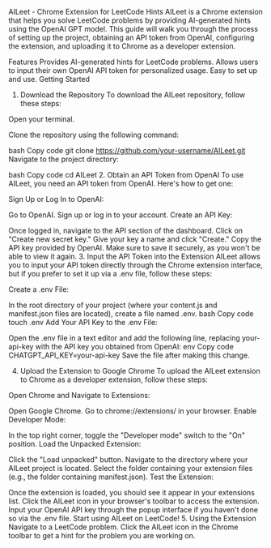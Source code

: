 AILeet - Chrome Extension for LeetCode Hints
AILeet is a Chrome extension that helps you solve LeetCode problems by providing AI-generated hints using the OpenAI GPT model. This guide will walk you through the process of setting up the project, obtaining an API token from OpenAI, configuring the extension, and uploading it to Chrome as a developer extension.

Features
Provides AI-generated hints for LeetCode problems.
Allows users to input their own OpenAI API token for personalized usage.
Easy to set up and use.
Getting Started
1. Download the Repository
To download the AILeet repository, follow these steps:

Open your terminal.

Clone the repository using the following command:

bash
Copy code
git clone https://github.com/your-username/AILeet.git
Navigate to the project directory:

bash
Copy code
cd AILeet
2. Obtain an API Token from OpenAI
To use AILeet, you need an API token from OpenAI. Here's how to get one:

Sign Up or Log In to OpenAI:

Go to OpenAI.
Sign up or log in to your account.
Create an API Key:

Once logged in, navigate to the API section of the dashboard.
Click on "Create new secret key."
Give your key a name and click "Create."
Copy the API key provided by OpenAI. Make sure to save it securely, as you won't be able to view it again.
3. Input the API Token into the Extension
AILeet allows you to input your API token directly through the Chrome extension interface, but if you prefer to set it up via a .env file, follow these steps:

Create a .env File:

In the root directory of your project (where your content.js and manifest.json files are located), create a file named .env.
bash
Copy code
touch .env
Add Your API Key to the .env File:

Open the .env file in a text editor and add the following line, replacing your-api-key with the API key you obtained from OpenAI:
env
Copy code
CHATGPT_API_KEY=your-api-key
Save the file after making this change.

4. Upload the Extension to Google Chrome
To upload the AILeet extension to Chrome as a developer extension, follow these steps:

Open Chrome and Navigate to Extensions:

Open Google Chrome.
Go to chrome://extensions/ in your browser.
Enable Developer Mode:

In the top right corner, toggle the "Developer mode" switch to the "On" position.
Load the Unpacked Extension:

Click the "Load unpacked" button.
Navigate to the directory where your AILeet project is located.
Select the folder containing your extension files (e.g., the folder containing manifest.json).
Test the Extension:

Once the extension is loaded, you should see it appear in your extensions list.
Click the AILeet icon in your browser's toolbar to access the extension.
Input your OpenAI API key through the popup interface if you haven't done so via the .env file.
Start using AILeet on LeetCode!
5. Using the Extension
Navigate to a LeetCode problem.
Click the AILeet icon in the Chrome toolbar to get a hint for the problem you are working on.
